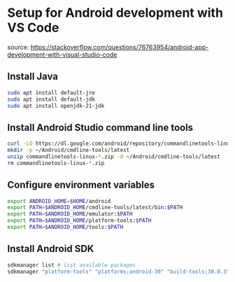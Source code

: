 # Setup for Android development with VS Code

source: <https://stackoverflow.com/questions/76763954/android-app-development-with-visual-studio-code>

## Install Java

```bash
sudo apt install default-jre
sudo apt install default-jdk
sudo apt install openjdk-21-jdk
```

## Install Android Studio command line tools

```bash
curl -LO https://dl.google.com/android/repository/commandlinetools-linux-11076708_latest.zip
mkdir -p ~/Android/cmdline-tools/latest
unzip commandlinetools-linux-*.zip -d ~/Android/cmdline-tools/latest
rm commandlinetools-linux-*.zip
```

## Configure environment variables

```bash
export ANDROID_HOME=$HOME/android
export PATH=$ANDROID_HOME/cmdline-tools/latest/bin:$PATH
export PATH=$ANDROID_HOME/emulator:$PATH
export PATH=$ANDROID_HOME/platform-tools:$PATH
export PATH=$ANDROID_HOME/tools:$PATH
```

## Install Android SDK

```bash
sdkmanager list # list available packages
sdkmanager "platform-tools" "platforms;android-30" "build-tools;30.0.3"
```
